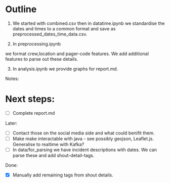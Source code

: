 # Outline

1) We started with combined.csv then in datatime.ipynb we standardise the dates and times to a common format and save as preprocessed_dates_time_data.csv.

2) In preprocessing.ipynb

we format crew,location and pager-code features. We add additional features to parse out these details.

3) In analysis.ipynb we provide graphs for report.md.

Notes:


# Next steps:
- [ ] Complete report.md

Later:
- [ ] Contact those on the social media side and what could benifit them.
- [ ] Make make interactable with java - see possibly geojson,  Leaflet.js. Generalise to realtime with Kafka? 
- [ ] In data/for_parsing we have incident descriptions with dates. We can parse these and add shout-detail-tags.

Done:
- [X] Manually add remaining tags from shout details.

